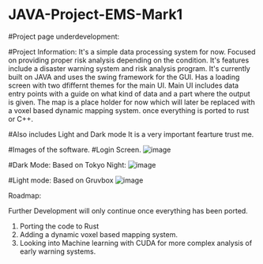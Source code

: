 # JAVA-Project-EMS-Mark1

#Project page underdevelopment:

#Project Information:
It's a simple data processing system for now. Focused on providing proper risk analysis depending on the condition. 
It's features include a disaster warning system and risk analysis program. It's currently built on JAVA and uses the swing framework for the GUI.
Has a loading screen with two dfiffernt themes for the main UI.
Main UI includes data entry points with a guide on what kind of data and a part where the output is given.
The map is a place holder for now which will later be replaced with a voxel based dynamic mapping system. once everything is ported to rust or C++.

#Also includes Light and Dark mode It is a very important fearture trust me.


#Images of the software.
#Login Screen.
![image](https://github.com/ColdWistler/JAVA-Project-EMS-Mark1/assets/53271289/1315008d-dbeb-4000-a27e-131a235be280)

#Dark Mode: Based on Tokyo Night:
![image](https://github.com/ColdWistler/JAVA-Project-EMS-Mark1/assets/53271289/67d37873-055f-4fbf-bac9-eb2ad0c47e87)


#Light mode: Based on Gruvbox
![image](https://github.com/ColdWistler/JAVA-Project-EMS-Mark1/assets/53271289/28e2e9c6-d0d1-4f3a-99ae-ef8a3a28d639)




Roadmap:

Further Development will only continue once everything has been ported.

1. Porting the code to Rust
2. Adding a dynamic voxel based mapping system.
3. Looking into Machine learning with CUDA for more complex analysis of early warning systems.

